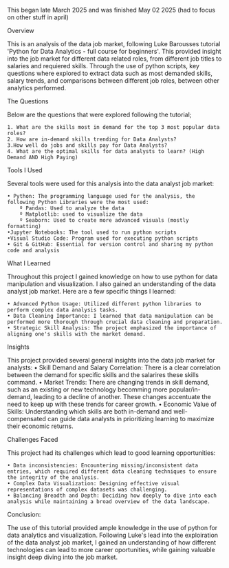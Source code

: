 This began late March 2025 and was finished May 02 2025 (had to focus on other stuff in april)

Overview

This is an analysis of the data job market, following Luke Barousses tutorial 'Python for Data Analytics - full course for beginners'.
This provided insight into the job market for different data related roles, from different job titles to salaries and requiered skills. Through the use of python scripts, key questions where explored to extract data such as most demanded skills, salary trends, and comparisons between different job roles, between other analytics performed.

The Questions

Below are the questions that were explored following the tutorial;

    1. What are the skills most in demand for the top 3 most popular data roles?
    2. How are in-demand skills trending for Data Analysts?
    3.How well do jobs and skills pay for Data Analysts?
    4. What are the optimal skills for data analysts to learn? (High Demand AND High Paying)

Tools I Used

Several tools were used for this analysis into the data analyst job market:

    • Python: The programming language used for the analysis, the following Python Libraries were the most used:
        º Pandas: Used to analyze the data
        º Matplotlib: used to visualize the data
        º Seaborn: Used to create more advanced visuals (mostly formatting)
    •Jupyter Notebooks: The tool used to run python scripts
    •Visual Studio Code: Program used for executing python scripts
    • Git & GitHub: Essential for version control and sharing my python code and analysis

What I Learned

Throughout this project I gained knowledge on how to use python for data manipulation and visualization. I also gained an understanding of the data analyst job market.
Here are a few specific things I learned:

    • Advanced Python Usage: Utilized different python libraries to perform complex data analysis tasks.
    • Data Cleaning Importance: I learned that data manipulation can be performed more thorough through crucial data cleaning and preparation.
    • Strategic Skill Analysis: The project emphasized the importance of aligning one's skills with the market demand.

Insights

This project provided several general insights into the data job market for analysts:
    • Skill Demand and Salary Correlation: There is a clear correlation between the demand for specific skills and the salarires these skills command.
    • Market Trends: There are changing trends in skill demand, such as an existing or new technology becomming more popular/in-demand, leading to a decline of another. These changes accentuate the need to keep up with these trends for career growth.
    • Economic Value of Skills: Understanding which skills are both in-demand and well-compensated can guide data analysts in prioritizing learning to maximize their economic returns.

Challenges Faced

This project had its challenges which lead to good learning opportunities:

    • Data inconsistencies: Encountering missing/inconsistent data entries, which required different data cleaning techniques to ensure the integrity of the analysis.
    • Complex Data Visualization: Designing effective visual representations of complex datasets was challenging.
    • Balancing Breadth and Depth: Deciding how deeply to dive into each analysis while maintaining a broad overview of the data landscape.

Conclusion:

The use of this tutorial provided ample knowledge in the use of python for data analytics and visualization. Following Luke's lead into the exploiration of the data analyst job market, I gained an understanding of how different technologies can lead to more career oportunities, while gaining valuable insight deep diving into the job market.